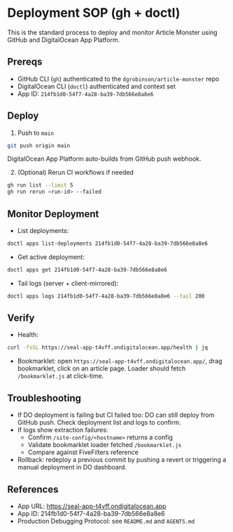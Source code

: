 # Deployment SOP (gh + doctl)

This is the standard process to deploy and monitor Article Monster using GitHub and DigitalOcean App Platform.

## Prereqs
- GitHub CLI (`gh`) authenticated to the `dgrobinson/article-monster` repo
- DigitalOcean CLI (`doctl`) authenticated and context set
- App ID: `214fb1d0-54f7-4a28-ba39-7db566e8a8e6`

## Deploy
1) Push to `main`
```bash
git push origin main
```
DigitalOcean App Platform auto-builds from GitHub push webhook.

2) (Optional) Rerun CI workflows if needed
```bash
gh run list --limit 5
gh run rerun <run-id> --failed
```

## Monitor Deployment
- List deployments:
```bash
doctl apps list-deployments 214fb1d0-54f7-4a28-ba39-7db566e8a8e6
```
- Get active deployment:
```bash
doctl apps get 214fb1d0-54f7-4a28-ba39-7db566e8a8e6
```
- Tail logs (server + client-mirrored):
```bash
doctl apps logs 214fb1d0-54f7-4a28-ba39-7db566e8a8e6 --tail 200
```

## Verify
- Health:
```bash
curl -fsSL https://seal-app-t4vff.ondigitalocean.app/health | jq
```
- Bookmarklet: open `https://seal-app-t4vff.ondigitalocean.app/`, drag bookmarklet, click on an article page. Loader should fetch `/bookmarklet.js` at click-time.

## Troubleshooting
- If DO deployment is failing but CI failed too: DO can still deploy from GitHub push. Check deployment list and logs to confirm.
- If logs show extraction failures:
  - Confirm `/site-config/<hostname>` returns a config
  - Validate bookmarklet loader fetched `/bookmarklet.js`
  - Compare against FiveFilters reference
- Rollback: redeploy a previous commit by pushing a revert or triggering a manual deployment in DO dashboard.

## References
- App URL: https://seal-app-t4vff.ondigitalocean.app
- App ID: 214fb1d0-54f7-4a28-ba39-7db566e8a8e6
- Production Debugging Protocol: see `README.md` and `AGENTS.md`

